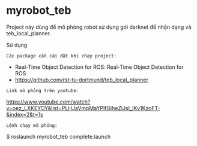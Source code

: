 # myrobot_teb
Project này dùng để mô phỏng robot sử dụng gói darknet để nhận dạng và teb_local_planner.

Sử dụng
```
Các package cần cài đặt khi chạy project:
```
- Real-Time Object Detection for ROS: Real-Time Object Detection for ROS
- https://github.com/rst-tu-dortmund/teb_local_planner
```
Link mô phỏng trên youtube:
```
https://www.youtube.com/watch?v=oez_LXKEYOY&list=PLHJaVmpMaYPlfGiheZiJsI_IKv1KzoFT-&index=2&t=1s
```
Lệnh chạy mô phỏng:
```
$ roslaunch myrobot_teb complete.launch
